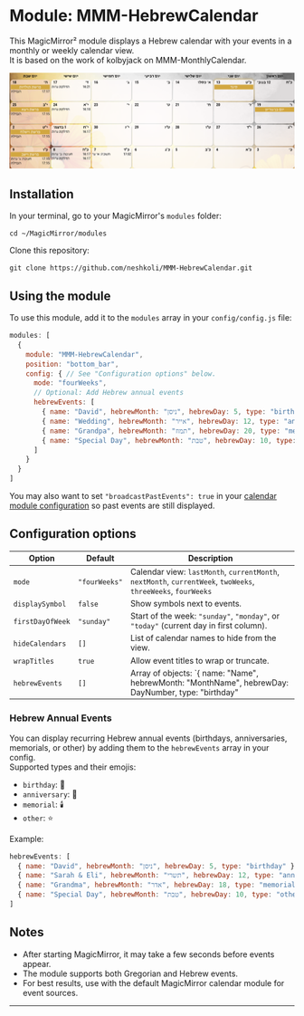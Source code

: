 # Module: MMM-HebrewCalendar

This MagicMirror² module displays a Hebrew calendar with your events in a monthly or weekly calendar view.  
It is based on the work of kolbyjack on MMM-MonthlyCalendar.

![Screenshot of module in use.](./screenshot.png)

## Installation

In your terminal, go to your MagicMirror's `modules` folder:

```
cd ~/MagicMirror/modules
```

Clone this repository:

```
git clone https://github.com/neshkoli/MMM-HebrewCalendar.git
```

## Using the module

To use this module, add it to the `modules` array in your `config/config.js` file:

```javascript
modules: [
  {
    module: "MMM-HebrewCalendar",
    position: "bottom_bar",
    config: { // See "Configuration options" below.
      mode: "fourWeeks",
      // Optional: Add Hebrew annual events
      hebrewEvents: [
        { name: "David", hebrewMonth: "ניסן", hebrewDay: 5, type: "birthday" },
        { name: "Wedding", hebrewMonth: "אייר", hebrewDay: 12, type: "anniversary" },
        { name: "Grandpa", hebrewMonth: "תמוז", hebrewDay: 20, type: "memorial" },
        { name: "Special Day", hebrewMonth: "טבת", hebrewDay: 10, type: "other" }
      ]
    }
  }
]
```

You may also want to set `"broadcastPastEvents": true` in your [calendar module configuration](https://docs.magicmirror.builders/modules/calendar.html#configuration-options) so past events are still displayed.

## Configuration options

| Option              | Default           | Description                                                                                      |
|---------------------|-------------------|--------------------------------------------------------------------------------------------------|
| `mode`              | `"fourWeeks"`     | Calendar view: `lastMonth`, `currentMonth`, `nextMonth`, `currentWeek`, `twoWeeks`, `threeWeeks`, `fourWeeks` |
| `displaySymbol`     | `false`           | Show symbols next to events.                                                                     |
| `firstDayOfWeek`    | `"sunday"`        | Start of the week: `"sunday"`, `"monday"`, or `"today"` (current day in first column).           |
| `hideCalendars`     | `[]`              | List of calendar names to hide from the view.                                                    |
| `wrapTitles`        | `true`            | Allow event titles to wrap or truncate.                                                          |
| `hebrewEvents`      | `[]`              | Array of objects: `{ name: "Name", hebrewMonth: "MonthName", hebrewDay: DayNumber, type: "birthday"|"anniversary"|"memorial"|"other" }`             |

### Hebrew Annual Events

You can display recurring Hebrew annual events (birthdays, anniversaries, memorials, or other) by adding them to the `hebrewEvents` array in your config.  
Supported types and their emojis:
- `birthday`: 🎂
- `anniversary`: 💍
- `memorial`: 🕯️
- `other`: ⭐

Example:

```javascript
hebrewEvents: [
  { name: "David", hebrewMonth: "ניסן", hebrewDay: 5, type: "birthday" },
  { name: "Sarah & Eli", hebrewMonth: "תשרי", hebrewDay: 12, type: "anniversary" },
  { name: "Grandma", hebrewMonth: "אדר", hebrewDay: 18, type: "memorial" },
  { name: "Special Day", hebrewMonth: "טבת", hebrewDay: 10, type: "other" }
]
```

## Notes

- After starting MagicMirror, it may take a few seconds before events appear.
- The module supports both Gregorian and Hebrew events.
- For best results, use with the default MagicMirror calendar module for event sources.

---
